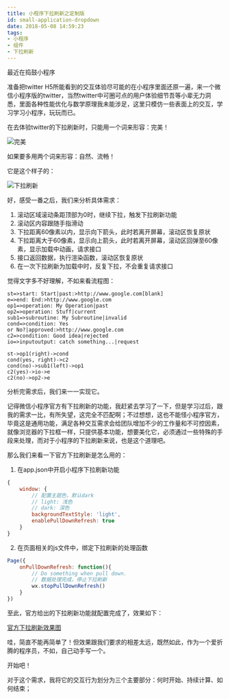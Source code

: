 ```yaml
---
title: 小程序下拉刷新之定制版
id: small-application-dropdown
date: 2018-05-08 14:59:23
tags:
- 小程序
- 组件
- 下拉刷新
---
```


最近在捣鼓小程序

准备把twitter H5所能看到的交互体验尽可能的在小程序里面还原一遍，来一个微信小程序版的twitter，当然twitter中可圈可点的用户体验细节吾等小辈无力洞悉，里面各种性能优化与数学原理我未能涉足，这里只模仿一些表面上的交互，学习学习小程序，玩玩而已。
<!-- more -->
在去体验twitter的下拉刷新时，只能用一个词来形容：完美！

![完美](http://asset.dawiwt.com/images/20180508161112.gif)

如果要多用两个词来形容：自然、流畅！

它是这个样子的：

![下拉刷新](http://asset.dawiwt.com/images/twitter-pull-down-refresh.gif)

好，感受一番之后，我们来分析具体需求：

1. 滚动区域滚动条距顶部为0时，继续下拉，触发下拉刷新功能
2. 滚动区内容跟随手指滑动
3. 下拉距离60像素以内，显示向下箭头，此时若离开屏幕，滚动区恢复原状
4. 下拉距离大于60像素，显示向上箭头，此时若离开屏幕，滚动区回弹至60像素，显示加载中动画，请求接口
5. 接口返回数据，执行渲染函数，滚动区恢复原状
6. 在一次下拉刷新为加载中时，反复下拉，不会重复请求接口

觉得文字多不好理解，不如来看流程图：

```flow
st=>start: Start|past:>http://www.google.com[blank]
e=>end: End:>http://www.google.com
op1=>operation: My Operation|past
op2=>operation: Stuff|current
sub1=>subroutine: My Subroutine|invalid
cond=>condition: Yes
or No?|approved:>http://www.google.com
c2=>condition: Good idea|rejected
io=>inputoutput: catch something...|request

st->op1(right)->cond
cond(yes, right)->c2
cond(no)->sub1(left)->op1
c2(yes)->io->e
c2(no)->op2->e
```

分析完需求后，我们来一一实现它。

记得微信小程序官方有下拉刷新的功能，我赶紧去学习了一下，但是学习过后，跟我的需求一比，有所失望，这完全不匹配啊；不过想想，这也不能怪小程序官方，毕竟这是通用功能，满足各种交互需求会给团队增加不少的工作量和不可控因素，就像浏览器的下拉框一样，只提供基本功能，想要美化它，必须通过一些特殊的手段来处理，而对于小程序的下拉刷新来说，也是这个道理吧。

那么我们来看一下官方下拉刷新是怎么用的：

1. 在app.json中开启小程序下拉刷新功能
```javascript app.json https://developers.weixin.qq.com/miniprogram/dev/framework/config.html#window docs
{
    window: {
        // 配置主题色，默认dark
        // light: 浅色
        // dark: 深色
        backgroundTextStyle: 'light',
        enablePullDownRefresh: true
    }
}
```
2. 在页面相关的js文件中，绑定下拉刷新的处理函数
```javascript index.js https://developers.weixin.qq.com/miniprogram/dev/framework/app-service/page.html docs
Page({
    onPullDownRefresh: function(){
        // Do something when pull down.
        // 数据处理完成，停止下拉刷新
        wx.stopPullDownRefresh()
    }
})
```

至此，官方给出的下拉刷新功能就配置完成了，效果如下：

[官方下拉刷新效果图](http://www.baidu.com)

哇，简直不能再简单了！但效果跟我们要求的相差太远，既然如此，作为一个爱折腾的程序员，不如，自己动手写一个。

开始吧！

对于这个需求，我将它的交互行为划分为三个主要部分：何时开始、持续计算、如何结束；
<!--stackedit_data:
eyJoaXN0b3J5IjpbNzExMDY0MjUzLC0xMjIyOTkzMTczXX0=
-->
